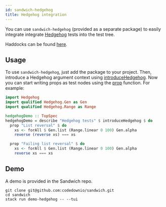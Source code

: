 ```yaml
---
id: sandwich-hedgehog
title: Hedgehog integration
---
```


You can use `sandwich-hedgehog` (provided as a separate package) to easily integrate integrate [Hedgehog](https://hedgehog.qa/) tests into the test tree.

Haddocks can be found [here](http://hackage.haskell.org/package/sandwich-hedgehog/docs/Test-Sandwich-Hedgehog.html).

## Usage

To use `sandwich-hedgehog`, just add the package to your project. Then, introduce a Hedgehog argument context using [introduceHedgehog](http://hackage.haskell.org/package/sandwich-hedgehog/docs/Test-Sandwich-Hedgehog.html#v:introduceHedgehog). Now you can start writing props as test nodes using the [prop](http://hackage.haskell.org/package/sandwich-hedgehog/docs/Test-Sandwich-Hedgehog.html#v:prop) function. For example:

```haskell title="https://github.com/codedownio/sandwich/blob/master/demos/demo-hedgehog/app/Main.hs"
import Hedgehog
import qualified Hedgehog.Gen as Gen
import qualified Hedgehog.Range as Range

hedgehogDemo :: TopSpec
hedgehogDemo = describe "Hedgehog tests" $ introduceHedgehog $ do
  prop "List reversal" $ do
    xs <- forAll $ Gen.list (Range.linear 0 100) Gen.alpha
    reverse (reverse xs) === xs

  prop "Failing list reversal" $ do
    xs <- forAll $ Gen.list (Range.linear 0 100) Gen.alpha
    reverse xs === xs
```

## Demo

A demo is provided in the Sandwich repo.

```shell
git clone git@github.com:codedownio/sandwich.git
cd sandwich
stack run demo-hedgehog -- --tui
```

<!-- ## Modifying the args -->

<!-- If you use [introduceHedgehog'](http://hackage.haskell.org/package/sandwich-hedgehog/docs/Test-Sandwich-Hedgehog.html#v:introduceHedgehog'), you can pass your own value for the Hedgehog [Args](https://hackage.haskell.org/package/Hedgehog/docs/Test-Hedgehog.html#t:Args). The default version uses [stdArgs](https://hackage.haskell.org/package/Hedgehog/docs/Test-Hedgehog.html#v:stdArgs). -->

<!-- If you want to modify the already-introduced arguments in a test tree, we provide the [modifyArgs](http://hackage.haskell.org/package/sandwich-hedgehog/docs/Test-Sandwich-Hedgehog.html#v:modifyArgs) function, as well as helpers like `modifyMaxSize`, `modifyMaxDiscardRatio`, etc. These are modelled directly after HSpec's [Test.Hspec.Hedgehog](https://hackage.haskell.org/package/hspec/docs/Test-Hspec-Hedgehog.html). -->

<!-- ## Controlling Hedgehog parameters with command line args -->

<!-- There are not (yet) any built-in command line arguments for controlling Hedgehog parameters such as `maxSize`. However, you can add [custom command line options](../command_line) to control any parameters you like. -->
